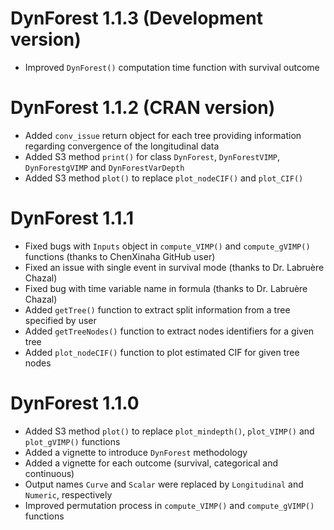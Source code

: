 # DynForest 1.1.3 (Development version)

-   Improved `DynForest()` computation time function with survival outcome

# DynForest 1.1.2 (CRAN version)

-   Added `conv_issue` return object for each tree providing information regarding convergence of the longitudinal data
-   Added S3 method `print()` for class `DynForest`, `DynForestVIMP`, `DynForestgVIMP` and `DynForestVarDepth`
-   Added S3 method `plot()` to replace `plot_nodeCIF()` and `plot_CIF()`

# DynForest 1.1.1

-   Fixed bugs with `Inputs` object in `compute_VIMP()` and `compute_gVIMP()` functions (thanks to ChenXinaha GitHub user)
-   Fixed an issue with single event in survival mode (thanks to Dr. Labruère Chazal)
-   Fixed bug with time variable name in formula (thanks to Dr. Labruère Chazal)
-   Added `getTree()` function to extract split information from a tree specified by user
-   Added `getTreeNodes()` function to extract nodes identifiers for a given tree
-   Added `plot_nodeCIF()` function to plot estimated CIF for given tree nodes

# DynForest 1.1.0

-   Added S3 method `plot()` to replace `plot_mindepth()`, `plot_VIMP()` and `plot_gVIMP()` functions
-   Added a vignette to introduce `DynForest` methodology
-   Added a vignette for each outcome (survival, categorical and continuous)
-   Output names `Curve` and `Scalar` were replaced by `Longitudinal` and `Numeric`, respectively
-   Improved permutation process in `compute_VIMP()` and `compute_gVIMP()` functions
